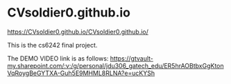 # CVsoldier0.github.io
https://CVsoldier0.github.io/CVsoldier0.github.io/

This is the cs6242 final project.

The DEMO VIDEO link is as follows:
https://gtvault-my.sharepoint.com/:v:/g/personal/jdu306_gatech_edu/ER5hrAOBtbxGgKtonVqRoygBeGYTXA-Guh5E9MHML8RLNA?e=ucKYSh
